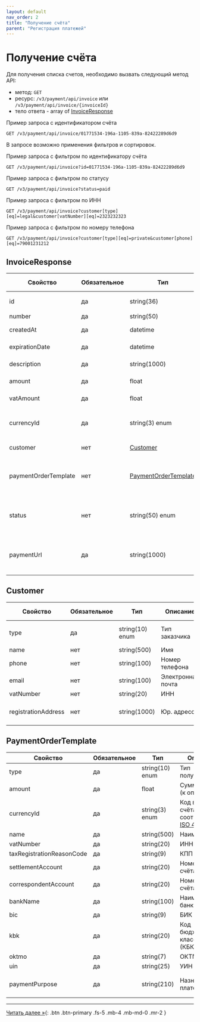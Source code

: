 ```yaml
---
layout: default
nav_order: 2
title: "Получение счёта"
parent: "Регистрация платежей"
---
```


# Получение счёта

Для получения списка счетов, необходимо вызвать следующий метод API:

- метод: `GET`
- ресурс: `/v3/payment/api/invoice` или `/v3/payment/api/invoice/{invoiceId}`
- тело ответа - array of [InvoiceResponse](/docs/payment/get/#invoiceresponse)


Пример запроса с идентификатором счёта
```
GET /v3/payment/api/invoice/01771534-196a-1105-839a-82422289d6d9
```

В запросе возможно применения фильтров и сортировок.

Пример запроса с фильтром по идентификатору счёта
```
GET /v3/payment/api/invoice?id=01771534-196a-1105-839a-82422289d6d9
```

Пример запроса с фильтром по статусу
```
GET /v3/payment/api/invoice?status=paid
```

Пример запроса с фильтром по ИНН
```
GET /v3/payment/api/invoice?customer[type][eq]=legal&customer[vatNumber][eq]=2323232323
```

Пример запроса с фильтром по номеру телефона
```
GET /v3/payment/api/invoice?customer[type][eq]=private&customer[phone][eq]=79001231212
```


## InvoiceResponse

| Свойство             | Обязательное | Тип                           | Описание                                                                | Пример значения                        |
|----------------------|--------------|-------------------------------|-------------------------------------------------------------------------|----------------------------------------|
| id                   | да           | string(36)                    | Идентификатор счёта                                                     | `01771534-1a57-f184-dee3-ebeb91dded76` |
| number               | да           | string(50)                    | Номер счёта                                                             | `123-123212`                           |
| createdAt            | да           | datetime                      | Дата создания счёта                                                     | `2023-12-22T00:00:00+00:00`            |
| expirationDate       | да           | datetime                      | Срок оплаты счёта                                                       | `2023-12-25T00:00:00+00:00`            |
| description          | да           | string(1000)                  | Описание счёта                                                          | `Оплата номера в отеле`                |
| amount               | да           | float                         | Сумма счёта (к оплате)                                                  | `19658.45`                             |
| vatAmount            | да           | float                         | Сумма НДС в счёте                                                       | `156.56`                               |
| currencyId           | да           | string(3) enum                | Код валюты счёта в соответствии с [ISO 4217](/docs/dictionary/iso4217/) | `RUB`, `USD`,`EUR`, `GBP`              |
| customer             | нет          | [Customer](#customer)         | Информация о плательщике                                                |                                        |
| paymentOrderTemplate | нет          | [PaymentOrderTemplate](#paymentordertemplate) | Шаблон платёжного поручения (детали платежа)            |                                        |
| status               | нет          | string(50) enum               | Статус оплаты счёта (paid, pending, canceled, partial)                  | `paid`                                 |
| paymentUrl           | да           | string(1000)                  | Ссылка для перехода на платёжный шлюз на страницу счёта                 |                                        |

## Customer

| Свойство            | Обязательное | Тип             | Описание          | Пример значения                                      |
|---------------------|--------------|-----------------|-------------------|------------------------------------------------------|
| type                | да           | string(10) enum | Тип заказчика     | `legal` - юр. лицо, `private` - физ лицо             |
| name                | нет          | string(500)     | Имя               | `Peter`                                              |
| phone               | нет          | string(100)     | Номер телефона    | `79001112233`                                        |
| email               | нет          | string(100)     | Электронная почта | `peter@domain.com`                                   |
| vatNumber           | нет          | string(20)      | ИНН               | `7710044140`                                         |
| registrationAddress | нет          | string(1000)    | Юр. адресс        | `190000, Санкт-Петербург, Невский пр. 147, офис 321` |

## PaymentOrderTemplate

| Свойство                  | Обязательное | Тип             | Описание           | Пример значения                                                |
|---------------------------|--------------|-----------------|--------------------|----------------------------------------------------------------|
| type                      | да           | string(10) enum | Тип получателя     | `legal` - юр. лицо, `private` - физ лицо                       |
| amount                    | да           | float           | Сумма счёта (к оплате) | `19658.45`                                                 |
| currencyId                | да           | string(3) enum  | Код валюты счёта в соответствии с [ISO 4217](/docs/dictionary/iso4217/) | `RUB`, `USD`,`EUR`, `GBP`              |
| name                      | да           | string(500)     | Наименование       | `ООО Ромашка`                                                  |
| vatNumber                 | да           | string(20)      | ИНН                | `7710044140`                                                   |
| taxRegistrationReasonCode | да           | string(9)       | КПП                | `770001001`                                                    |
| settlementAccount         | да           | string(20)      | Номер расчт. счёта | `40702810800190000253`                                         |
| correspondentAccount      | да           | string(20)      | Номер корр. счёта  | `30101810700000000187`                                         |
| bankName                  | да           | string(100)     | Наименование банка | `ПАО ВТБ`                                                      |
| bic                       | да           | string(9)       | БИК                | `044039142`                                                    |
| kbk                       | да           | string(20)      | Код бюджетной классификации (КБК) | `18210501011011000110`                          |
| oktmo                     | да           | string(7)       | ОКТМО              | `40000000`                                                     |
| uin                       | да           | string(25)      | УИН                | `34934876203474`                                               |
| paymentPurpose            | да           | string(210)     | Назначение платежа | `Оплата по счёту №10-2946153 за авиабилеты, НДС не выделяется` |



---

[Читать далее &raquo;](/docs/payment/confirm_payment){: .btn .btn-primary .fs-5 .mb-4 .mb-md-0 .mr-2 }
